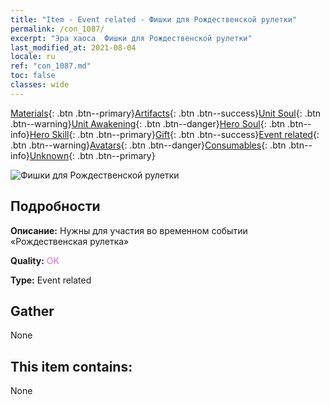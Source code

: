 ```yaml
---
title: "Item - Event related - Фишки для Рождественской рулетки"
permalink: /con_1087/
excerpt: "Эра хаоса  Фишки для Рождественской рулетки"
last_modified_at: 2021-08-04
locale: ru
ref: "con_1087.md"
toc: false
classes: wide
---
```

 [Materials](/ItemsRU/){: .btn .btn--primary}[Artifacts](/ItemsRU/Artifacts/){: .btn .btn--success}[Unit Soul](/ItemsRU/UnitSoul/){: .btn .btn--warning}[Unit Awakening](/ItemsRU/UnitAwakening/){: .btn .btn--danger}[Hero Soul](/ItemsRU/HeroSoul/){: .btn .btn--info}[Hero Skill](/ItemsRU/HeroSkill/){: .btn .btn--primary}[Gift](/ItemsRU/Gift/){: .btn .btn--success}[Event related](/ItemsRU/Events/){: .btn .btn--warning}[Avatars](/ItemsRU/Avatars/){: .btn .btn--danger}[Consumables](/ItemsRU/Consumables/){: .btn .btn--info}[Unknown](/ItemsRU/Unknown/){: .btn .btn--primary}

 ![Фишки для Рождественской рулетки](/images/t/i_690013.png)

## Подробности
 **Описание:** Нужны для участия во временном событии «Рождественская рулетка»

 **Quality:** <span style="color: #DA70D6">OK</span>

 **Type:** Event related

## Gather

  None

## This item contains:

  None

